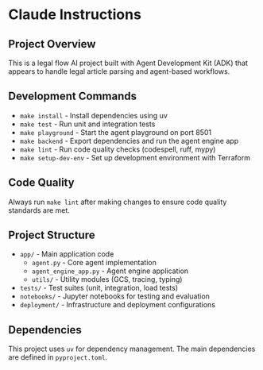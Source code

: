 # Claude Instructions

## Project Overview
This is a legal flow AI project built with Agent Development Kit (ADK) that appears to handle legal article parsing and agent-based workflows.

## Development Commands
- `make install` - Install dependencies using uv
- `make test` - Run unit and integration tests
- `make playground` - Start the agent playground on port 8501
- `make backend` - Export dependencies and run the agent engine app
- `make lint` - Run code quality checks (codespell, ruff, mypy)
- `make setup-dev-env` - Set up development environment with Terraform

## Code Quality
Always run `make lint` after making changes to ensure code quality standards are met.

## Project Structure
- `app/` - Main application code
  - `agent.py` - Core agent implementation
  - `agent_engine_app.py` - Agent engine application
  - `utils/` - Utility modules (GCS, tracing, typing)
- `tests/` - Test suites (unit, integration, load tests)
- `notebooks/` - Jupyter notebooks for testing and evaluation
- `deployment/` - Infrastructure and deployment configurations

## Dependencies
This project uses `uv` for dependency management. The main dependencies are defined in `pyproject.toml`.